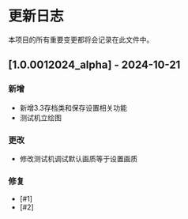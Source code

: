 # 更新日志

本项目的所有重要变更都将会记录在此文件中。

## [1.0.0012024_alpha] - 2024-10-21

### 新增

- 新增3.3存档类和保存设置相关功能
- 测试机立绘图

### 更改

- 修改测试机调试默认画质等于设置画质

### 修复

- [#1] 
- [#2] 
